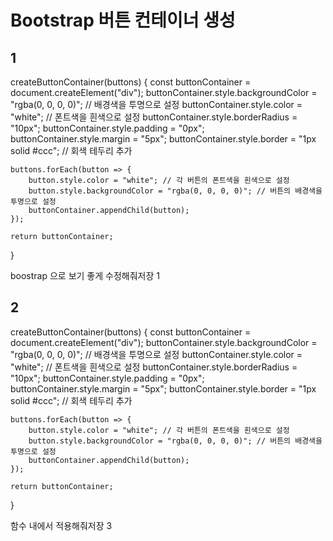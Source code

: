 # Bootstrap 버튼 컨테이너 생성

## 1
createButtonContainer(buttons) {
    const buttonContainer = document.createElement("div");
    buttonContainer.style.backgroundColor = "rgba(0, 0, 0, 0)"; // 배경색을 투명으로 설정
    buttonContainer.style.color = "white"; // 폰트색을 흰색으로 설정
    buttonContainer.style.borderRadius = "10px";
    buttonContainer.style.padding = "0px";
    buttonContainer.style.margin = "5px";
    buttonContainer.style.border = "1px solid #ccc"; // 회색 테두리 추가

    buttons.forEach(button => {
        button.style.color = "white"; // 각 버튼의 폰트색을 흰색으로 설정
        button.style.backgroundColor = "rgba(0, 0, 0, 0)"; // 버튼의 배경색을 투명으로 설정
        buttonContainer.appendChild(button);
    });

    return buttonContainer;
}

boostrap 으로 보기 좋게 수정해줘저장 1

## 2
createButtonContainer(buttons) {
    const buttonContainer = document.createElement("div");
    buttonContainer.style.backgroundColor = "rgba(0, 0, 0, 0)"; // 배경색을 투명으로 설정
    buttonContainer.style.color = "white"; // 폰트색을 흰색으로 설정
    buttonContainer.style.borderRadius = "10px";
    buttonContainer.style.padding = "0px";
    buttonContainer.style.margin = "5px";
    buttonContainer.style.border = "1px solid #ccc"; // 회색 테두리 추가

    buttons.forEach(button => {
        button.style.color = "white"; // 각 버튼의 폰트색을 흰색으로 설정
        button.style.backgroundColor = "rgba(0, 0, 0, 0)"; // 버튼의 배경색을 투명으로 설정
        buttonContainer.appendChild(button);
    });

    return buttonContainer;
}

함수 내에서 적용해줘저장 3